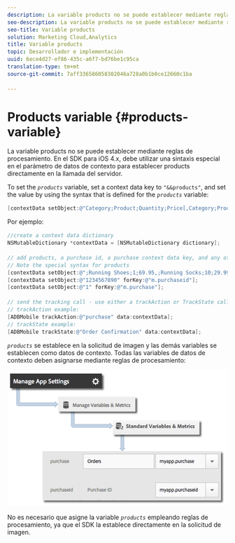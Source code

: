 ```yaml
---
description: La variable products no se puede establecer mediante reglas de procesamiento. En el SDK para iOS 4.x, debe utilizar una sintaxis especial en el parámetro de datos de contexto para establecer products directamente en la llamada del servidor.
seo-description: La variable products no se puede establecer mediante reglas de procesamiento. En el SDK para iOS 4.x, debe utilizar una sintaxis especial en el parámetro de datos de contexto para establecer products directamente en la llamada del servidor.
seo-title: Variable products
solution: Marketing Cloud,Analytics
title: Variable products
topic: Desarrollador e implementación
uuid: 6ece4d27-ef86-435c-a6f7-bd76be1c95ca
translation-type: tm+mt
source-git-commit: 7aff336586058302046a728a0b1b0ce12660c1ba

---
```



# Products variable {#products-variable}

La variable products no se puede establecer mediante reglas de procesamiento. En el SDK para iOS 4.x, debe utilizar una sintaxis especial en el parámetro de datos de contexto para establecer products directamente en la llamada del servidor.

To set the *`products`* variable, set a context data key to `"&&products"`, and set the value by using the syntax that is defined for the *`products`* variable:

```objective-c
[contextData setObject:@"Category;Product;Quantity;Price[,Category;Product;Quantity;Price]" forKey:@"&&products"];
```

Por ejemplo:

```objective-c
//create a context data dictionary 
NSMutableDictionary *contextData = [NSMutableDictionary dictionary]; 
 
// add products, a purchase id, a purchase context data key, and any other data you want to collect. 
// Note the special syntax for products 
[contextData setObject:@";Running Shoes;1;69.95,;Running Socks;10;29.99" forKey:@"&&products"]; 
[contextData setObject:@"1234567890" forKey:@"m.purchaseid"]; 
[contextData setObject:@"1" forKey:@"m.purchase"]; 
 
// send the tracking call - use either a trackAction or TrackState call. 
// trackAction example: 
[ADBMobile trackAction:@"purchase" data:contextData]; 
// trackState example: 
[ADBMobile trackState:@"Order Confirmation" data:contextData]; 
```

*`products`* se establece en la solicitud de imagen y las demás variables se establecen como datos de contexto. Todas las variables de datos de contexto deben asignarse mediante reglas de procesamiento:

![](assets/map-products.png)

No es necesario que asigne la variable *`products`* empleando reglas de procesamiento, ya que el SDK la establece directamente en la solicitud de imagen.
